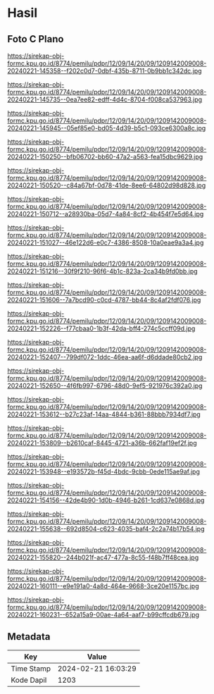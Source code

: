 # Hasil

## Foto C Plano

https://sirekap-obj-formc.kpu.go.id/8774/pemilu/pdpr/12/09/14/20/09/1209142009008-20240221-145358--f202c0d7-0dbf-435b-8711-0b9bb1c342dc.jpg

https://sirekap-obj-formc.kpu.go.id/8774/pemilu/pdpr/12/09/14/20/09/1209142009008-20240221-145735--0ea7ee82-edff-4d4c-8704-f008ca537963.jpg

https://sirekap-obj-formc.kpu.go.id/8774/pemilu/pdpr/12/09/14/20/09/1209142009008-20240221-145945--05ef85e0-bd05-4d39-b5c1-093ce6300a8c.jpg

https://sirekap-obj-formc.kpu.go.id/8774/pemilu/pdpr/12/09/14/20/09/1209142009008-20240221-150250--bfb06702-bb60-47a2-a563-fea15dbc9629.jpg

https://sirekap-obj-formc.kpu.go.id/8774/pemilu/pdpr/12/09/14/20/09/1209142009008-20240221-150520--c84a67bf-0d78-41de-8ee6-64802d98d828.jpg

https://sirekap-obj-formc.kpu.go.id/8774/pemilu/pdpr/12/09/14/20/09/1209142009008-20240221-150712--a28930ba-05d7-4a84-8cf2-4b454f7e5d64.jpg

https://sirekap-obj-formc.kpu.go.id/8774/pemilu/pdpr/12/09/14/20/09/1209142009008-20240221-151027--46e122d6-e0c7-4386-8508-10a0eae9a3a4.jpg

https://sirekap-obj-formc.kpu.go.id/8774/pemilu/pdpr/12/09/14/20/09/1209142009008-20240221-151216--30f9f210-96f6-4b1c-823a-2ca34b9fd0bb.jpg

https://sirekap-obj-formc.kpu.go.id/8774/pemilu/pdpr/12/09/14/20/09/1209142009008-20240221-151606--7a7bcd90-c0cd-4787-bb44-8c4af2fdf076.jpg

https://sirekap-obj-formc.kpu.go.id/8774/pemilu/pdpr/12/09/14/20/09/1209142009008-20240221-152226--f77cbaa0-1b3f-42da-bff4-274c5ccff09d.jpg

https://sirekap-obj-formc.kpu.go.id/8774/pemilu/pdpr/12/09/14/20/09/1209142009008-20240221-152407--799df072-1ddc-46ea-aa6f-d6ddade80cb2.jpg

https://sirekap-obj-formc.kpu.go.id/8774/pemilu/pdpr/12/09/14/20/09/1209142009008-20240221-152650--4f6fb997-6796-48d0-9ef5-921976c392a0.jpg

https://sirekap-obj-formc.kpu.go.id/8774/pemilu/pdpr/12/09/14/20/09/1209142009008-20240221-153612--b27c23af-14aa-4844-b361-88bbb7934df7.jpg

https://sirekap-obj-formc.kpu.go.id/8774/pemilu/pdpr/12/09/14/20/09/1209142009008-20240221-153809--b2610caf-8445-4721-a36b-662faf19ef2f.jpg

https://sirekap-obj-formc.kpu.go.id/8774/pemilu/pdpr/12/09/14/20/09/1209142009008-20240221-153948--e193572b-f45d-4bdc-9cbb-0ede115ae9af.jpg

https://sirekap-obj-formc.kpu.go.id/8774/pemilu/pdpr/12/09/14/20/09/1209142009008-20240221-154156--42de4b90-1d0b-4946-b261-1cd637e0868d.jpg

https://sirekap-obj-formc.kpu.go.id/8774/pemilu/pdpr/12/09/14/20/09/1209142009008-20240221-155638--692d8504-c623-4035-baf4-2c2a74b17b54.jpg

https://sirekap-obj-formc.kpu.go.id/8774/pemilu/pdpr/12/09/14/20/09/1209142009008-20240221-155820--244b021f-ac47-477a-8c55-f48b7ff48cea.jpg

https://sirekap-obj-formc.kpu.go.id/8774/pemilu/pdpr/12/09/14/20/09/1209142009008-20240221-160111--e9e191a0-4a8d-464e-9668-3ce20e1157bc.jpg

https://sirekap-obj-formc.kpu.go.id/8774/pemilu/pdpr/12/09/14/20/09/1209142009008-20240221-160231--652a15a9-00ae-4a64-aaf7-b99cffcdb679.jpg


## Metadata

| Key        | Value               |
| ---------- | ------------------- |
| Time Stamp | 2024-02-21 16:03:29 |
| Kode Dapil | 1203                |



